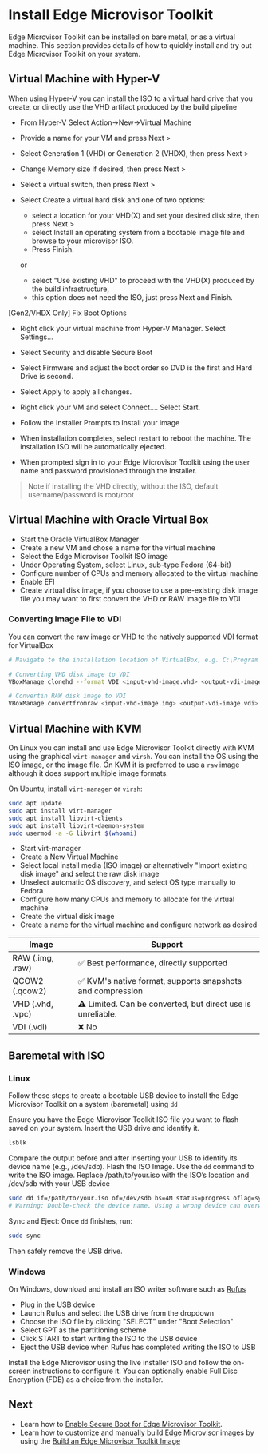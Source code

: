 # Install Edge Microvisor Toolkit

Edge Microvisor Toolkit can be installed on bare metal, or as a virtual machine. This section
provides details of how to quickly install and try out Edge Microvisor Toolkit on your system.

## Virtual Machine with Hyper-V

When using Hyper-V you can install the ISO to a virtual hard drive that you create, or directly
use the VHD artifact produced by the build pipeline

- From Hyper-V Select Action->New->Virtual Machine
- Provide a name for your VM and press Next >
- Select Generation 1 (VHD) or Generation 2 (VHDX), then press Next >
- Change Memory size if desired, then press Next >
- Select a virtual switch, then press Next >
- Select Create a virtual hard disk and one of two options:
  - select a location for your VHD(X) and set your desired disk size, then press Next >
  - select Install an operating system from a bootable image file and browse to your microvisor ISO.
  - Press Finish.

  or

  - select "Use existing VHD" to proceed with the VHD(X) produced by the build infrastructure,
  - this option does not need the ISO, just press Next and Finish.

[Gen2/VHDX Only] Fix Boot Options

- Right click your virtual machine from Hyper-V Manager. Select Settings...
- Select Security and disable Secure Boot
- Select Firmware and adjust the boot order so DVD is the first and Hard Drive is second.
- Select Apply to apply all changes.

- Right click your VM and select Connect.... Select Start.
- Follow the Installer Prompts to Install your image
- When installation completes, select restart to reboot the machine. The installation ISO will be automatically ejected.
- When prompted sign in to your Edge Microvisor Toolkit using the user name and password provisioned through the Installer.

> Note if installing the VHD directly, without the ISO, default username/password is root/root

## Virtual Machine with Oracle Virtual Box

- Start the Oracle VirtualBox Manager
- Create a new VM and chose a name for the virtual machine
- Select the Edge Microvisor Toolkit ISO image
- Under Operating System, select Linux, sub-type Fedora (64-bit)
- Configure number of CPUs and memory allocated to the virtual machine
- Enable EFI
- Create virtual disk image, if you choose to use a pre-existing disk image file you may want to first convert the VHD or RAW image file to VDI

### Converting Image File to VDI

You can convert the raw image or VHD to the natively supported VDI format for VirtualBox

```bash
# Navigate to the installation location of VirtualBox, e.g. C:\Program Files\Oracle\VirtualBox

# Converting VHD disk image to VDI
VBoxManage clonehd --format VDI <input-vhd-image.vhd> <output-vdi-image.vdi>

# Convertin RAW disk image to VDI
VBoxManage convertfromraw <input-vhd-image.img> <output-vdi-image.vdi> --format VDI
```

## Virtual Machine with KVM

On Linux you can install and use Edge Microvisor Toolkit directly with KVM using the graphical `virt-manager` and `virsh`. You can install the OS using the ISO image, or the image file. On KVM it is preferred to use a `raw` image although it does support multiple image formats.

On Ubuntu, install `virt-manager` or `virsh`:

```bash
sudo apt update
sudo apt install virt-manager
sudo apt install libvirt-clients
sudo apt install libvirt-daemon-system
sudo usermod -a -G libvirt $(whoami)
```

- Start virt-manager
- Create a New Virtual Machine
- Select local install media (ISO image) or alternatively "Import existing disk image" and select the raw disk image
- Unselect automatic OS discovery, and select OS type manually to Fedora
- Configure how many CPUs and memory to allocate for the virtual machine
- Create the virtual disk image
- Create a name for the virtual machine and configure network as desired

| Image | Support |
| ----- | ------- |
| RAW (.img, .raw)| ✅ Best performance, directly supported|
| QCOW2 (.qcow2)  | ✅ KVM's native format, supports snapshots and compression|
| VHD (.vhd, .vpc)| ⚠️ Limited. Can be converted, but direct use is unreliable.|
| VDI (.vdi)      | ❌ No |

## Baremetal with ISO

### Linux

Follow these steps to create a bootable USB device to install the Edge Microvisor Toolkit on a system (baremetal) using `dd`

Ensure you have the Edge Microvisor Toolkit ISO file you want to flash saved on your system. Insert the USB drive and identify it.

```bash
lsblk
```

Compare the output before and after inserting your USB to identify its device name (e.g., /dev/sdb). Flash the ISO Image. Use the `dd` command to write the ISO image. Replace /path/to/your.iso with the ISO’s location and /dev/sdb with your USB device

```bash
sudo dd if=/path/to/your.iso of=/dev/sdb bs=4M status=progress oflag=sync
# Warning: Double-check the device name. Using a wrong device can overwrite data.
```

Sync and Eject: Once `dd` finishes, run:

```bash
sudo sync
```

Then safely remove the USB drive.

### Windows

On Windows, download and install an ISO writer software such as [Rufus](https://rufus.ie)

- Plug in the USB device
- Launch Rufus and select the USB drive from the dropdown
- Choose the ISO file by clicking "SELECT" under "Boot Selection"
- Select GPT as the partitioning scheme
- Click START to start writing the ISO to the USB device
- Eject the USB device when Rufus has completed writing the ISO to USB

Install the Edge Microvisor using the live installer ISO and follow the on-screen instructions to configure it. You can optionally enable Full Disc Encryption (FDE) as a choice from the installer.

## Next

- Learn how to [Enable Secure Boot for Edge Microvisor Toolkit](sb-howto.md).
- Learn how to customize and manually build Edge Microvisor images by using the [Build an Edge Microvisor Toolkit Image](building-howto.md)
